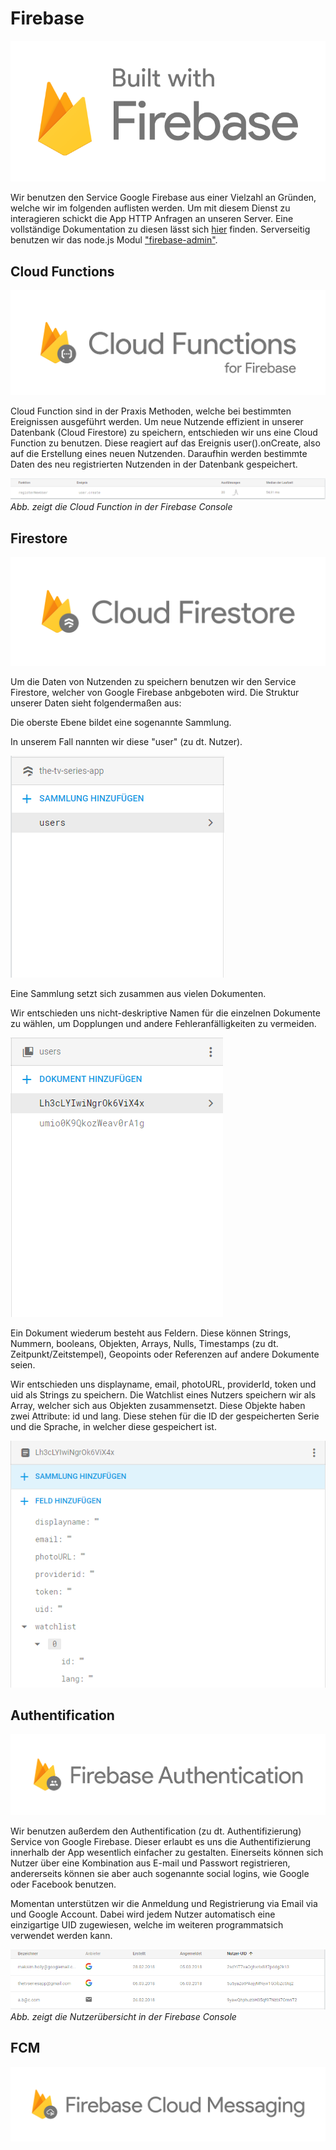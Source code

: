 # Firebase

![](./images/build.png)

Wir benutzen den Service Google Firebase aus einer Vielzahl an Gründen, welche wir im folgenden auflisten werden. Um mit diesem Dienst zu interagieren schickt die App HTTP Anfragen an unseren Server. Eine vollständige Dokumentation zu diesen lässt sich [hier](server.md#endpunkte-f%c3%bcr-den-server) finden. Serverseitig benutzen wir das node.js Modul ["firebase-admin"][admin].

## Cloud Functions

![](./images/functions2.png)

Cloud Function sind in der Praxis Methoden, welche bei bestimmten Ereignissen ausgeführt werden. Um neue Nutzende effizient in unserer Datenbank (Cloud Firestore) zu speichern, entschieden wir uns eine Cloud Function zu benutzen. Diese reagiert auf das Ereignis user().onCreate, also auf die Erstellung eines neuen Nutzenden. Daraufhin werden bestimmte Daten des neu registrierten Nutzenden in der Datenbank gespeichert.

![](./images/functions1.PNG)
_Abb. zeigt die Cloud Function in der Firebase Console_

## Firestore

![](./images/firestore4.png)

Um die Daten von Nutzenden zu speichern benutzen wir den Service Firestore, welcher von Google Firebase anbgeboten wird. Die Struktur unserer Daten sieht folgendermaßen aus:

Die oberste Ebene bildet eine sogenannte Sammlung.

In unserem Fall nannten wir diese "user" (zu dt. Nutzer).

![](./images/firestore1.PNG)

Eine Sammlung setzt sich zusammen aus vielen Dokumenten.

Wir entschieden uns nicht-deskriptive Namen für die einzelnen Dokumente zu wählen, um Dopplungen und andere Fehleranfälligkeiten zu vermeiden.

![](./images/firestore2.PNG)

Ein Dokument wiederum besteht aus Feldern. Diese können Strings, Nummern, booleans, Objekten, Arrays, Nulls, Timestamps (zu dt. Zeitpunkt/Zeitstempel), Geopoints oder Referenzen auf andere Dokumente seien.

Wir entschieden uns displayname, email, photoURL, providerId, token und uid als Strings zu speichern. Die Watchlist eines Nutzers speichern wir als Array, welcher sich aus Objekten zusammensetzt. Diese Objekte haben zwei Attribute: id und lang. Diese stehen für die ID der gespeicherten Serie und die Sprache, in welcher diese gespeichert ist.

![](./images/firestore3.PNG)

## Authentification

![](./images/auth2.png)

Wir benutzen außerdem den Authentification (zu dt. Authentifizierung) Service von Google Firebase. Dieser erlaubt es uns die Authentifizierung innerhalb der App wesentlich einfacher zu gestalten. Einerseits können sich Nutzer über eine Kombination aus E-mail und Passwort registrieren, andererseits können sie aber auch sogenannte social logins, wie Google oder Facebook benutzen.

Momentan unterstützen wir die Anmeldung und Registrierung via Email via und Google Account. Dabei wird jedem Nutzer automatisch eine einzigartige UID zugewiesen, welche im weiteren programmatsich verwendet werden kann.

![Auth](./images/auth1.PNG)
_Abb. zeigt die Nutzerübersicht in der Firebase Console_

## FCM

![](./images/fcm1.png)

[admin]:https://firebase.google.com/docs/admin/setup
